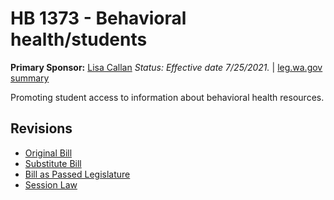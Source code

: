 # HB 1373 - Behavioral health/students
**Primary Sponsor:** [Lisa Callan](/person/leg/callan_li.md)
*Status: Effective date 7/25/2021.* | [leg.wa.gov summary](https://app.leg.wa.gov/billsummary?BillNumber=1373&Year=2021)

Promoting student access to information about behavioral health resources.

## Revisions
* [Original Bill](1/)
* [Substitute Bill](S/)
* [Bill as Passed Legislature](S.PL/)
* [Session Law](S.SL/)